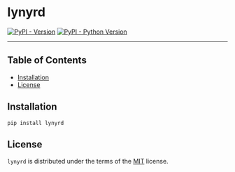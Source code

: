 # lynyrd

[![PyPI - Version](https://img.shields.io/pypi/v/lynyrd.svg)](https://pypi.org/project/lynyrd)
[![PyPI - Python Version](https://img.shields.io/pypi/pyversions/lynyrd.svg)](https://pypi.org/project/lynyrd)

-----

## Table of Contents

- [Installation](#installation)
- [License](#license)

## Installation

```console
pip install lynyrd
```

## License

`lynyrd` is distributed under the terms of the [MIT](https://spdx.org/licenses/MIT.html) license.

